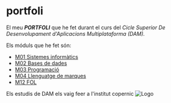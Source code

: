 # portfoli

El meu **_PORTFOLI_** que he fet durant el curs del *Cicle Superior De Desenvolupament d'Aplicacions Multiplataforma (DAM).*

Els móduls que he fet són:
- [M01 Sistemes informàtics](https://github.com/isa6996/portfoli/tree/main/portfoli/moduls/Curs%201/sistemas)
- [M02 Bases de dades](https://github.com/isa6996/portfoli/tree/main/portfoli/moduls/Curs%201/base%20de%20datos)
- [M03 Programació](https://github.com/isa6996/portfoli/tree/main/portfoli/moduls/Curs%201/programacion)
- [M04 Llenguatge de marques](https://github.com/isa6996/portfoli/tree/main/portfoli/moduls/Curs%201/llenguatge%20de%20marques)
- [M12 FOL](https://github.com/isa6996/portfoli/tree/main/portfoli/moduls/Curs%201/fol)


Els estudis de DAM els vaig feer a l'institut copernic
![Logo](https://campus.copernic.cat/pluginfile.php/1/theme_adaptable/logo/1675348299/NicolauCopernic-LOGO.png)
